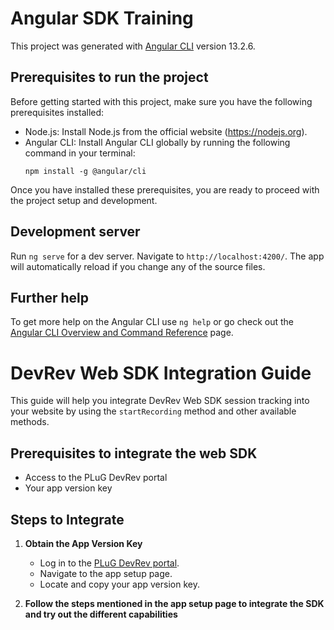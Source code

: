 # Angular SDK Training

This project was generated with [Angular CLI](https://github.com/angular/angular-cli) version 13.2.6.

## Prerequisites to run the project
Before getting started with this project, make sure you have the following prerequisites installed:

- Node.js: Install Node.js from the official website (https://nodejs.org).
- Angular CLI: Install Angular CLI globally by running the following command in your terminal:
    ```
    npm install -g @angular/cli
    ```

Once you have installed these prerequisites, you are ready to proceed with the project setup and development.

## Development server

Run `ng serve` for a dev server. Navigate to `http://localhost:4200/`. The app will automatically reload if you change any of the source files.

## Further help

To get more help on the Angular CLI use `ng help` or go check out the [Angular CLI Overview and Command Reference](https://angular.io/cli) page.

# DevRev Web SDK Integration Guide

This guide will help you integrate DevRev Web SDK session tracking into your website by using the `startRecording` method and other available methods.

## Prerequisites to integrate the web SDK

- Access to the PLuG DevRev portal
- Your app version key

## Steps to Integrate

1. **Obtain the App Version Key**
   - Log in to the [PLuG DevRev portal](https://plug.devrev.ai).
   - Navigate to the app setup page.
   - Locate and copy your app version key.

2. **Follow the steps mentioned in the app setup page to integrate the SDK and try out the different capabilities**